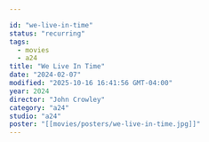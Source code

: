 ```yaml
---

id: "we-live-in-time"
status: "recurring"
tags:
  - movies
  - a24
title: "We Live In Time"
date: "2024-02-07"
modified: "2025-10-16 16:41:56 GMT-04:00"
year: 2024
director: "John Crowley"
category: "a24"
studio: "a24"
poster: "[[movies/posters/we-live-in-time.jpg]]"
---
```

